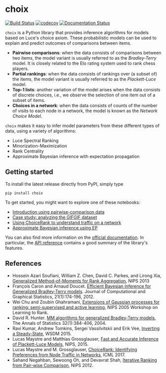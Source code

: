# choix

[![Build Status](https://travis-ci.org/lucasmaystre/choix.svg?branch=master)](https://travis-ci.org/lucasmaystre/choix)
[![codecov](https://codecov.io/gh/lucasmaystre/choix/branch/master/graph/badge.svg)](https://codecov.io/gh/lucasmaystre/choix)
[![Documentation Status](https://readthedocs.org/projects/choix/badge/?version=latest)](http://choix.lum.li/en/latest/?badge=latest)

`choix` is a Python library that provides inference algorithms for models based
on Luce's choice axiom. These probabilistic models can be used to explain and
predict outcomes of comparisons between items.

- **Pairwise comparisons**: when the data consists of comparisons between two
  items, the model variant is usually referred to as the *Bradley-Terry* model.
  It is closely related to the Elo rating system used to rank chess players.
- **Partial rankings**: when the data consists of rankings over (a subset of)
  the items, the model variant is usually referred to as the *Plackett-Luce*
  model.
- **Top-1 lists**: another variation of the model arises when the data consists
  of discrete choices, i.e., we observe the selection of one item out of a
  subset of items.
- **Choices in a network**: when the data consists of counts of the number of
  visits to each node in a network, the model is known as the *Network Choice
  Model*.

`choix` makes it easy to infer model parameters from these different types of
data, using a variety of algorithms:

- Luce Spectral Ranking
- Minorization-Maximization
- Rank Centrality
- Approximate Bayesian inference with expectation propagation

## Getting started

To install the latest release directly from PyPI, simply type

    pip install choix

To get started, you might want to explore one of these notebooks:

- [Introduction using pairwise-comparison data](notebooks/intro-pairwise.ipynb)
- [Case study: analyzing the GIFGIF dataset](notebooks/gifgif-dataset.ipynb)
- [Using ChoiceRank to understand traffic on a network](notebooks/choicerank-tutorial.ipynb)
- [Approximate Bayesian inference using EP](notebooks/ep-example.ipynb)

You can also find more information on the [official
documentation](http://choix.lum.li/en/latest/). In particular, the [API
reference](http://choix.lum.li/en/latest/api.html) contains a good summary of
the library's features.

## References

- Hossein Azari Soufiani, William Z. Chen, David C. Parkes, and Lirong Xia,
  [Generalized Method-of-Moments for Rank Aggregation][1], NIPS 2013
- François Caron and Arnaud Doucet. [Efficient Bayesian Inference for
  Generalized Bradley-Terry models][2]. Journal of Computational and Graphical
  Statistics, 21(1):174-196, 2012.
- Wei Chu and Zoubin Ghahramani, [Extensions of Gaussian processes for ranking:
  semi-supervised and active learning][3], NIPS 2005 Workshop on Learning to
  Rank.
- David R. Hunter. [MM algorithms for generalized Bradley-Terry models][4], The
  Annals of Statistics 32(1):384-406, 2004.
- Ravi Kumar, Andrew Tomkins, Sergei Vassilvitskii and Erik Vee, [Inverting a
  Steady-State][5], WSDM 2015.
- Lucas Maystre and Matthias Grossglauser, [Fast and Accurate Inference of
  Plackett-Luce Models][6], NIPS, 2015.
- Lucas Maystre and M. Grossglauser, [ChoiceRank: Identifying Preferences
  from Node Traffic in Networks][7], ICML 2017.
- Sahand Negahban, Sewoong Oh, and Devavrat Shah, [Iterative Ranking from
  Pair-wise Comparison][8], NIPS 2012.

[1]: https://papers.nips.cc/paper/4997-generalized-method-of-moments-for-rank-aggregation.pdf
[2]: https://hal.inria.fr/inria-00533638/document
[3]: http://www.gatsby.ucl.ac.uk/~chuwei/paper/gprl.pdf
[4]: http://sites.stat.psu.edu/~dhunter/papers/bt.pdf
[5]: http://theory.stanford.edu/~sergei/papers/wsdm15-cset.pdf
[6]: https://infoscience.epfl.ch/record/213486/files/fastinference.pdf
[7]: https://infoscience.epfl.ch/record/229164/files/choicerank.pdf
[8]: https://papers.nips.cc/paper/4701-iterative-ranking-from-pair-wise-comparisons.pdf
